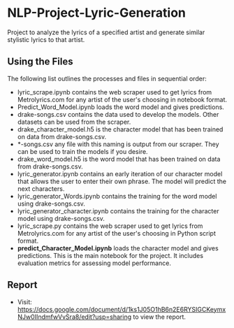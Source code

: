 # NLP-Project-Lyric-Generation
Project to analyze the lyrics of a specified artist and generate similar stylistic lyrics to that artist.

## Using the Files
The following list outlines the processes and files in sequential order:
- lyric_scrape.ipynb contains the web scraper used to get lyrics from Metrolyrics.com for any artist of the user's choosing in notebook format.
- Predict_Word_Model.ipynb loads the word model and gives predictions.
- drake-songs.csv contains the data used to develop the models.  Other datasets can be used from the scraper.
- drake_character_model.h5 is the character model that has been trained on data from drake-songs.csv.
- *-songs.csv any file with this naming is output from our scraper.  They can be used to train the models if you desire.
- drake_word_model.h5 is the word model that has been trained on data from drake-songs.csv.
- lyric_generator.ipynb contains an early iteration of our character model that allows the user to enter their own phrase.  The model will predict the next characters.
- lyric_generator_Words.ipynb contains the training for the word model using drake-songs.csv.
- lyric_generator_character.ipynb contains the training for the character model using drake-songs.csv.
- lyric_scrape.py contains the web scraper used to get lyrics from Metrolyrics.com for any artist of the user's choosing in Python script format.
- **predict_Character_Model.ipynb** loads the character model and gives predictions.  This is the main notebook for the project.  It includes evaluation metrics for assessing model performance.

## Report
- Visit: https://docs.google.com/document/d/1ks1J05O1hB6n2E6RYSIGCKeymxNJw0IIndmfwVvSra8/edit?usp=sharing to view the report.
